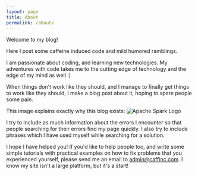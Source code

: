 ```yaml
---
layout: page
title: About
permalink: /about/
---
```


Welcome to my blog!

Here I post some caffeine induced code and mild humored ramblings.

I am passionate about coding, and learning new technologies. My adventures with code takes me to the cutting edge of technology and the edge of my mind as well :)

When things don't work like they should, and I manage to finally get things to work like they should, I make a blog post about it, hoping to spare people some pain.

This image explains exactly why this blog exists:
<img src="https://imgs.xkcd.com/comics/wisdom_of_the_ancients.png" alt="Apache Spark Logo"/>

I try to include as much information about the errors I encounter so that people searching for their errors find my page quickly. I also try to include phrases which I have used myself while searching for a solution.

I hope I have helped you! If you'd like to help people too, and write some simple tutorials with practical examples on how to fix problems that you experienced yourself, please send me an email to admin@caffinc.com. I know my site isn't a large platform, but it's a start!
